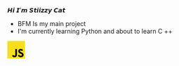 𝙃𝙞 𝙄’𝙢 𝙎𝙩𝙞𝙞𝙯𝙯𝙮 𝘾𝙖𝙩

+ BFM Is my main project 
+ I'm currently learning Python and about to learn  C ++
<p align="left"><img src="https://raw.githubusercontent.com/StiizzyCat/StiizzyCat/main/Assets/Assets/Javascript.png" width="40" height="40"/>
